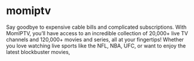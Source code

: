 # momiptv
Say goodbye to expensive cable bills and complicated subscriptions. With MomIPTV, you’ll have access to an incredible collection of 20,000+ live TV channels and 120,000+ movies and series, all at your fingertips! Whether you love watching live sports like the NFL, NBA, UFC, or want to enjoy the latest blockbuster movies,
